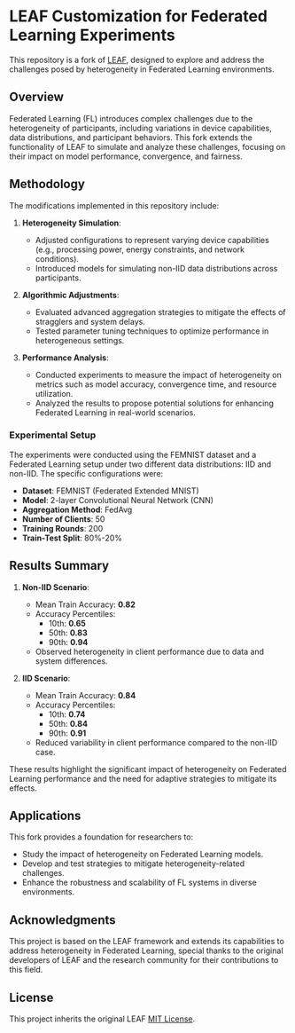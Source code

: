 # LEAF Customization for Federated Learning Experiments

This repository is a fork of [LEAF](https://github.com/TalwalkarLab/leaf), designed to explore and address the challenges posed by heterogeneity in Federated Learning environments.

## Overview

Federated Learning (FL) introduces complex challenges due to the heterogeneity of participants, including variations in device capabilities, data distributions, and participant behaviors. This fork extends the functionality of LEAF to simulate and analyze these challenges, focusing on their impact on model performance, convergence, and fairness.

## Methodology

The modifications implemented in this repository include:

1. **Heterogeneity Simulation**:
   - Adjusted configurations to represent varying device capabilities (e.g., processing power, energy constraints, and network conditions).
   - Introduced models for simulating non-IID data distributions across participants.


3. **Algorithmic Adjustments**:
   - Evaluated advanced aggregation strategies to mitigate the effects of stragglers and system delays.
   - Tested parameter tuning techniques to optimize performance in heterogeneous settings.

3. **Performance Analysis**:
   - Conducted experiments to measure the impact of heterogeneity on metrics such as model accuracy, convergence time, and resource utilization.
   - Analyzed the results to propose potential solutions for enhancing Federated Learning in real-world scenarios.

### Experimental Setup

The experiments were conducted using the FEMNIST dataset and a Federated Learning setup under two different data distributions: IID and non-IID. The specific configurations were:

- **Dataset**: FEMNIST (Federated Extended MNIST)
- **Model**: 2-layer Convolutional Neural Network (CNN)
- **Aggregation Method**: FedAvg
- **Number of Clients**: 50
- **Training Rounds**: 200
- **Train-Test Split**: 80%-20%



## Results Summary

1. **Non-IID Scenario**:
   - Mean Train Accuracy: **0.82**
   - Accuracy Percentiles:
     - 10th: **0.65**
     - 50th: **0.83**
     - 90th: **0.94**
   - Observed heterogeneity in client performance due to data and system differences.

2. **IID Scenario**:
   - Mean Train Accuracy: **0.84**
   - Accuracy Percentiles:
     - 10th: **0.74**
     - 50th: **0.84**
     - 90th: **0.91**
   - Reduced variability in client performance compared to the non-IID case.

These results highlight the significant impact of heterogeneity on Federated Learning performance and the need for adaptive strategies to mitigate its effects.

## Applications

This fork provides a foundation for researchers to:
- Study the impact of heterogeneity on Federated Learning models.
- Develop and test strategies to mitigate heterogeneity-related challenges.
- Enhance the robustness and scalability of FL systems in diverse environments.

## Acknowledgments

This project is based on the LEAF framework and extends its capabilities to address heterogeneity in Federated Learning, special thanks to the original developers of LEAF and the research community for their contributions to this field.

## License

This project inherits the original LEAF [MIT License](https://opensource.org/licenses/MIT).

